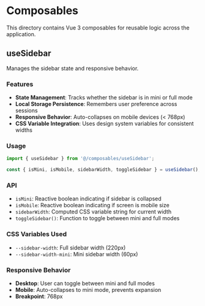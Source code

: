 # Composables

This directory contains Vue 3 composables for reusable logic across the application.

## useSidebar

Manages the sidebar state and responsive behavior.

### Features

- **State Management**: Tracks whether the sidebar is in mini or full mode
- **Local Storage Persistence**: Remembers user preference across sessions
- **Responsive Behavior**: Auto-collapses on mobile devices (< 768px)
- **CSS Variable Integration**: Uses design system variables for consistent widths

### Usage

```javascript
import { useSidebar } from '@/composables/useSidebar';

const { isMini, isMobile, sidebarWidth, toggleSidebar } = useSidebar();
```

### API

- `isMini`: Reactive boolean indicating if sidebar is collapsed
- `isMobile`: Reactive boolean indicating if screen is mobile size
- `sidebarWidth`: Computed CSS variable string for current width
- `toggleSidebar()`: Function to toggle between mini and full modes

### CSS Variables Used

- `--sidebar-width`: Full sidebar width (220px)
- `--sidebar-width-mini`: Mini sidebar width (60px)

### Responsive Behavior

- **Desktop**: User can toggle between mini and full modes
- **Mobile**: Auto-collapses to mini mode, prevents expansion
- **Breakpoint**: 768px 